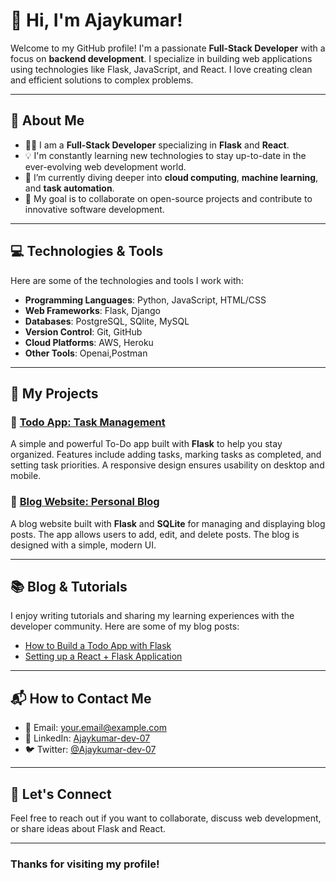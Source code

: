 # 👋 Hi, I'm Ajaykumar!

Welcome to my GitHub profile! I'm a passionate **Full-Stack Developer** with a focus on **backend development**. I specialize in building web applications using technologies like Flask, JavaScript, and React. I love creating clean and efficient solutions to complex problems.

---

## 🚀 About Me

- 👨‍💻 I am a **Full-Stack Developer** specializing in **Flask** and **React**.
- 💡 I'm constantly learning new technologies to stay up-to-date in the ever-evolving web development world.
- 🌱 I’m currently diving deeper into **cloud computing**, **machine learning**, and **task automation**.
- 🎯 My goal is to collaborate on open-source projects and contribute to innovative software development.

---

## 💻 Technologies & Tools

Here are some of the technologies and tools I work with:

- **Programming Languages**: Python, JavaScript, HTML/CSS
- **Web Frameworks**: Flask, Django
- **Databases**: PostgreSQL, SQlite, MySQL
- **Version Control**: Git, GitHub
- **Cloud Platforms**: AWS, Heroku
- **Other Tools**: Openai,Postman

---

## 🧰 My Projects

### 🚀 [Todo App: Task Management](https://github.com/Ajaykumar-dev-07/todo-app)

A simple and powerful To-Do app built with **Flask** to help you stay organized. Features include adding tasks, marking tasks as completed, and setting task priorities. A responsive design ensures usability on desktop and mobile.

### 📝 [Blog Website: Personal Blog](https://github.com/Ajaykumar-dev-07/blog-website)

A blog website built with **Flask** and **SQLite** for managing and displaying blog posts. The app allows users to add, edit, and delete posts. The blog is designed with a simple, modern UI.

---

## 📚 Blog & Tutorials

I enjoy writing tutorials and sharing my learning experiences with the developer community. Here are some of my blog posts:

- [How to Build a Todo App with Flask](https://yourblog.com/todo-app-flask)
- [Setting up a React + Flask Application](https://yourblog.com/react-flask-setup)

---

## 📬 How to Contact Me

- 📧 Email: [your.email@example.com](mailto:jayakodiajay7@gmail.com)
- 💼 LinkedIn: [Ajaykumar-dev-07](https://linkedin.com/in/Ajaykumar-dev-07)
- 🐦 Twitter: [@Ajaykumar-dev-07](https://twitter.com/Ajaykumar-dev-07)

---

## 🔧 Let's Connect

Feel free to reach out if you want to collaborate, discuss web development, or share ideas about Flask and React.

---

### Thanks for visiting my profile!
